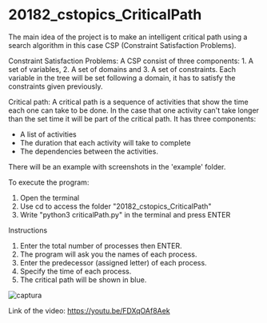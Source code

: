 # 20182_cstopics_CriticalPath

The main idea of the project is to make an intelligent critical path using a search algorithm
in this case CSP (Constraint Satisfaction Problems). 

Constraint Satisfaction Problems:
A CSP consist of three components: 1. A set of variables, 2. A set of domains and
3. A set of constraints. Each variable in the tree will be set following a domain, it
has to satisfy the constraints given previously.

Critical path:
A critical path is a sequence of activities that show the time each one can take to be 
done. In the case that one activity can't take longer than the set time it will be part of 
the critical path. It has three components: 
  * A list of activities
  * The duration that each activity will take to complete
  * The dependencies between the activities.
  
There will be an example with screenshots in the 'example' folder.

To execute the program:
1. Open the terminal
2. Use cd to access the folder "20182_cstopics_CriticalPath"
3. Write "python3 criticalPath.py" in the terminal and press ENTER

Instructions
1. Enter the total number of processes then ENTER.
2. The program will ask you the names of each process.
3. Enter the predecessor (assigned letter) of each process.
4. Specify the time of each process.
5. The critical path will be shown in blue.

![captura](https://user-images.githubusercontent.com/45362728/49238072-a95ba180-f3cd-11e8-8e03-3d7653ccd873.JPG)


Link of the video:
https://youtu.be/FDXqOAf8Aek
